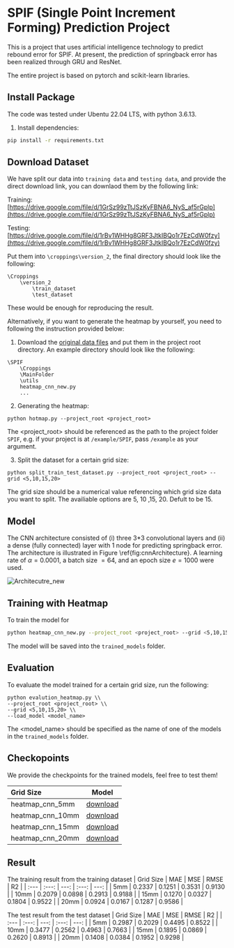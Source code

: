 # SPIF (Single Point Increment Forming) Prediction Project

This is a project that uses artificial intelligence technology to predict rebound error for SPIF.
At present, the prediction of springback error has been realized through GRU and ResNet.

The entire project is based on pytorch and scikit-learn libraries.

## Install Package

The code was tested under Ubentu 22.04 LTS, with python 3.6.13.


1. Install dependencies:
```bash
pip install -r requirements.txt
```



## Download Dataset

We have split our data into `training data` and `testing data`, and provide the direct download link, you can downlaod them by the following link:

Training: [https://drive.google.com/file/d/1GrSz99zTtJSzKyFBNA6_NyS_af5rGplp](https://drive.google.com/file/d/1GrSz99zTtJSzKyFBNA6_NyS_af5rGplp)

Testing: [https://drive.google.com/file/d/1rBv1WHHg8GRF3JtkIBQo1r7EzCdW0fzy](https://drive.google.com/file/d/1rBv1WHHg8GRF3JtkIBQo1r7EzCdW0fzy)

Put them into `\croppings\version_2`, the final directory should look like the following:

```
\Croppings
    \version_2
        \train_dataset
        \test_dataset
```

These would be enough for reproducing the result. 

Alternatively, if you want to generate the heatmap by yourself, you need to following the instruction provided below:

1. Download the [original data files](https://drive.google.com/drive/folders/1PNUKEgLeCE8S072n6TuuB4psOiJsjHgm) and put them in the project root directory. An example directory should look like the following:

```
\SPIF
    \Croppings
    \MainFolder
    \utils
    heatmap_cnn_new.py
    ...
```

2. Generating the heatmap:

```
python hotmap.py --project_root <project_root>
```

The <project_root> should be referenced as the path to the project folder `SPIF`, e.g. if your project is at `/example/SPIF`, pass `/example` as your argument.

3. Split the dataset for a certain grid size:

```
python split_train_test_dataset.py --project_root <project_root> --grid <5,10,15,20>
```

The grid size should be a numerical value referencing which grid size data you want to split. The availiable options are 5, 10 ,15, 20. Defult to be 15.



## Model
The CNN architecture consisted of (i) three 3*3 convolutional layers and (ii) a dense (fully connected) layer with 1 node for predicting springback error. The architecture is illustrated in Figure \ref{fig:cnnArchitecture}. A learning rate of $\alpha = 0.0001$, a batch size $= 64$, and an epoch size $e = 1000$ were used. 

![Architecutre_new](https://github.com/user-attachments/assets/95e715de-5826-44d2-9444-335104e5ae3d)

## Training with Heatmap

To train the model for 

```bash
python heatmap_cnn_new.py --project_root <project_root> --grid <5,10,15,20>
```

The model will be saved into the `trained_models` folder.


## Evaluation

To evaluate the model trained for a certain grid size, run the following:

```
python evalution_heatmap.py \\
--project_root <project_root> \\
--grid <5,10,15,20> \\
--load_model <model_name>
```

The <model_name> should be specified as the name of one of the models in the `trained_models` folder.

## Checkopoints

We provide the checkpoints for the trained models, feel free to test them!

| Grid Size | Model |
| :---         |     :---:      | 
| heatmap_cnn_5mm   | [download](https://drive.google.com/file/d/19OyUcionqjBT-ONE8axVqb8f7QMNU6Y-)    | 
| heatmap_cnn_10mm  | [download](https://drive.google.com/file/d/1zJPVon80R-4jOiqZORPSxatDcypdaCQz)    |
| heatmap_cnn_15mm  | [download](https://drive.google.com/file/d/1pouGvgYJ_8VkPIUubOuMizqsEeRe5iWu)   | 
| heatmap_cnn_20mm  | [download](https://drive.google.com/file/d/1bIp-YXgsotvh2CZtnzaLdM2CImsfw8K6)    |


## Result
The training result from the training dataset
| Grid Size | MAE | MSE | RMSE | R2 |
| :---         |     :---:      |          ---: |     :---:      |          ---: |
| 5mm   | 0.2337    | 0.1251   | 0.3531    | 0.9130      |
| 10mm  | 0.2079    | 0.0898   | 0.2913    | 0.9188      |
| 15mm  | 0.1270    | 0.0327   | 0.1804    | 0.9522      |
| 20mm  | 0.0924    | 0.0167   | 0.1287    | 0.9586      |

The test result from the test dataset
| Grid Size | MAE | MSE | RMSE | R2 |
| :---         |     :---:      |          ---: |     :---:      |          ---: |
| 5mm   | 0.2987    | 0.2029   | 0.4495    | 0.8522      |
| 10mm  | 0.3477    | 0.2562   | 0.4963    | 0.7663      |
| 15mm  | 0.1895    | 0.0869   | 0.2620    | 0.8913      |
| 20mm  | 0.1408    | 0.0384   | 0.1952    | 0.9298      |

